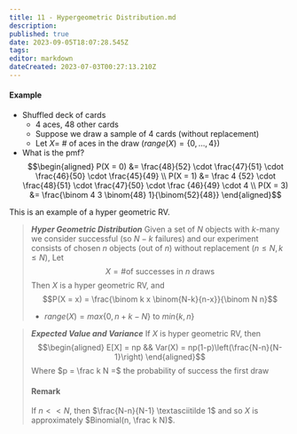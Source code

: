 ```yaml
---
title: 11 - Hypergeometric Distribution.md
description: 
published: true
date: 2023-09-05T18:07:28.545Z
tags: 
editor: markdown
dateCreated: 2023-07-03T00:27:13.210Z
---
```


#### Example
- Shuffled deck of cards
	- 4 aces, 48 other cards
	- Suppose we draw a sample of 4 cards (without replacement)
	- Let $X =$ # of aces in the draw ($range(X) = \{0, \dots, 4\}$)
- What is the pmf?
$$\begin{aligned}
	P(X = 0) &= \frac{48}{52} \cdot \frac{47}{51} \cdot \frac{46}{50} \cdot \frac{45}{49} \\
	P(X = 1) &= \frac 4 {52} \cdot \frac{48}{51} \cdot \frac{47}{50} \cdot \frac {46}{49} \cdot 4 \\
	P(X = 3) &= \frac{\binom 4 3 \binom{48} 1}{\binom{52}{48}}
\end{aligned}$$

This is an example of a hyper geometric RV.
> ***Hyper Geometric Distribution***
> Given a set of $N$ objects with $k$-many we consider successful (so $N-k$ failures) and our experiment consists of chosen $n$ objects (out of $n$) without replacement $(n \le N, k \le N)$, Let
> $$X = \text{\# of successes in $n$ draws}$$
> Then $X$ is a hyper geometric RV, and
> $$P(X = x) = \frac{\binom k x \binom{N-k}{n-x}}{\binom N n}$$
> 
> - $range(X) = max\{0, n+k - N\}$ to $min\{k, n\}$

> ***Expected Value and Variance***
> If $X$ is hyper geometric RV, then
> $$\begin{aligned}
> 	E[X] = np && Var(X) = np(1-p)\left(\frac{N-n}{N-1}\right)
> \end{aligned}$$
> Where $p = \frac k N =$ the probability of success the first draw
> 
> #### Remark
> If $n << N$, then $\frac{N-n}{N-1} \textasciitilde 1$ and so $X$ is approximately $Binomial(n, \frac k N)$.

